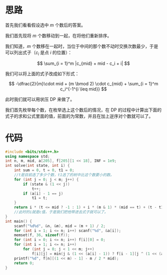 # 思路

首先我们看看假设选中 $m$ 个数后的答案。

我们首先现将 $m$ 个数移动到一起，在将他们重新排序。

我们知道，$m$ 个数移在一起时，当位于中间的那个数不动时交换次数最少，于是可以列出式子（$c_i$ 是点 $i$ 的位置）：

$$
\sum_{i = 1}^m |c_{mid} + mid - c_i + i|
$$

我们可以将上面的式子改成如下形式：

$$
-\dfrac{2}{m}\cdot mid + (m \bmod 2) \cdot c_{mid} + \sum_{i = 1}^m c_i^{-1^{i \leq mid}}
$$

此时我们就可以用状压 DP 来做了。

我们首先枚举每个数，在枚举选上这个数后的情况，在 DP 的过程中计算出下面的式子的求和公式里面的值，前面的为常数，并且在加上逆序对个数就可以了。

# 代码
```cpp
#include <bits/stdc++.h>
using namespace std;
int n, m, mid, a[205], f[205][1 << 18], INF = 1e9;
int solve(int state, int i) {
    int sum = 0, t = 0, t1 = 0;
    //t是目前选了多少个数，t1选了的树中比这个数要小的数。
    for (int j = 0; j < m; j++) {
        if (state & (1 << j))
            t++;
        if (a[i] - 1 == j)
            t1 = t;
    }
    return i * (t <= mid ? -1 : 1) + i * (m & 1) * (mid == t) + (t - t1);
    //此时的i就是c值，于是我们把他带进去式子就可以了。
}
int main() {
    scanf("%d%d", &n, &m), mid = (m + 1) / 2;
    for (int i = 1; i <= n; i++) scanf("%d", &a[i]);
    memset(f, 36, sizeof(f));
    for (int i = 0; i <= n; i++) f[i][0] = 0;
    for (int i = 1; i <= n; i++)
        for (int j = 0; j < 1 << m; j++)
            f[i][j] = min(j & (1 << (a[i] - 1)) ? f[i - 1][j ^ (1 << (a[i] - 1))] + solve(j, i) : INF, f[i - 1][j]);
    printf("%d", f[n][(1 << m) - 1] - m / 2 * mid);
    return 0;
}
```
